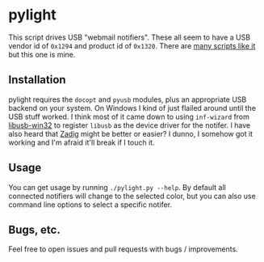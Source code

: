 # pylight
This script drives USB "webmail notifiers".  These all seem to have a USB vendor id of `0x1294` and product id of `0x1320`.  There are [many scripts like it](https://www.google.com/search?q=0x1294+0x1320) but this one is mine.

## Installation
pylight requires the `docopt` and `pyusb` modules, plus an appropriate USB backend on your system.  On Windows I kind of just flailed around until the USB stuff worked.  I think most of it came down to using `inf-wizard` from [libusb-win32](https://sourceforge.net/p/libusb-win32/wiki/Home/) to register `libusb` as the device driver for the notifer.  I have also heard that [Zadig](http://zadig.akeo.ie/) might be better or easier?  I dunno, I somehow got it working and I'm afraid it'll break if I touch it.

## Usage
You can get usage by running `./pylight.py --help`.  By default all connected notifiers will change to the selected color, but you can also use command line options to select a specific notifer.

## Bugs, etc.
Feel free to open issues and pull requests with bugs / improvements.
